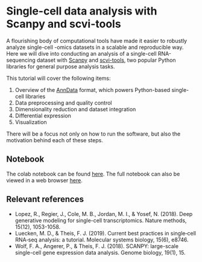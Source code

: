 # Single-cell data analysis with Scanpy and scvi-tools

A flourishing body of computational tools have made it easier to robustly analyze single-cell -omics datasets in a scalable and reproducible way.
Here we will dive into conducting an analysis of a single-cell RNA-sequencing dataset with [Scanpy](https://scanpy.readthedocs.io/en/stable/) and [scvi-tools](https://scvi-tools.org),
two popular Python libraries for general purpose analysis tasks.

This tutorial will cover the following items:

1. Overview of the [AnnData](https://anndata.readthedocs.io/en/latest/) format, which powers Python-based single-cell libraries
2. Data preprocessing and quality control
3. Dimensionality reduction and dataset integration
4. Differential expression
5. Visualization

There will be a focus not only on how to run the software, but also the motivation behind each of these steps.

## Notebook

The colab notebook can be found [here](https://colab.research.google.com/drive/1V4BD3SAGDwLzvMUn90FMOHYVNG_iP4Ee?usp=sharing). The full notebook can also be viewed in a web browser [here](/assets/scvi_notebook.html).

## Relevant references

- Lopez, R., Regier, J., Cole, M. B., Jordan, M. I., & Yosef, N. (2018). Deep generative modeling for single-cell transcriptomics. Nature methods, 15(12), 1053-1058.
- Luecken, M. D., & Theis, F. J. (2019). Current best practices in single‐cell RNA‐seq analysis: a tutorial. Molecular systems biology, 15(6), e8746.
- Wolf, F. A., Angerer, P., & Theis, F. J. (2018). SCANPY: large-scale single-cell gene expression data analysis. Genome biology, 19(1), 15.

